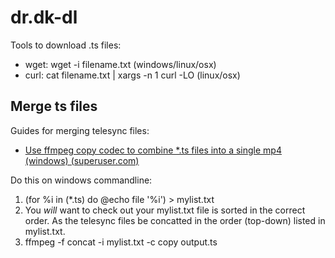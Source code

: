 # dr.dk-dl

Tools to download .ts files:
- wget: wget -i filename.txt (windows/linux/osx)
- curl: cat filename.txt | xargs -n 1 curl -LO (linux/osx)

## Merge ts files

Guides for merging telesync files:
* [Use ffmpeg copy codec to combine *.ts files into a single mp4 (windows) (superuser.com)](http://superuser.com/a/693009)

Do this on windows commandline:
1. (for %i in (*.ts) do @echo file '%i') > mylist.txt
2. You _will_ want to check out your mylist.txt file is sorted in the correct order. As the telesync files be concatted in the order (top-down) listed in mylist.txt.
3. ffmpeg -f concat -i mylist.txt -c copy output.ts
